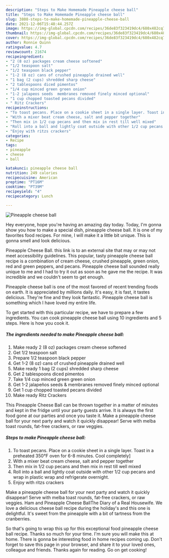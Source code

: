 ```yaml
---
description: "Steps to Make Homemade Pineapple cheese ball"
title: "Steps to Make Homemade Pineapple cheese ball"
slug: 3808-steps-to-make-homemade-pineapple-cheese-ball
date: 2021-12-06T15:48:44.257Z
image: https://img-global.cpcdn.com/recipes/36de83f323419dc4/680x482cq70/pineapple-cheese-ball-recipe-main-photo.jpg
thumbnail: https://img-global.cpcdn.com/recipes/36de83f323419dc4/680x482cq70/pineapple-cheese-ball-recipe-main-photo.jpg
cover: https://img-global.cpcdn.com/recipes/36de83f323419dc4/680x482cq70/pineapple-cheese-ball-recipe-main-photo.jpg
author: Ronnie Quinn
ratingvalue: 4.7
reviewcount: 21674
recipeingredient:
- "2 (8 oz) packages cream cheese softened"
- "1/2 teaspoon salt"
- "1/2 teaspoon black pepper"
- "1-2 (8 oz) cans of crushed pineapple drained well"
- "1 bag (2 cups) shredded sharp cheese"
- "2 tablespoons diced pimentos"
- "1/4 cup minced green green onion"
- "1-2 jalapeos seeds  membranes removed finely minced optional"
- "1 cup chopped toasted pecans divided"
- " Ritz Crackers"
recipeinstructions:
- "To toast pecans. Place on a cookie sheet in a single layer. Toast in a preheated 350°F oven for 6-8 minutes. Cool completely]"
- "With a mixer beat cream cheese, salt and pepper together"
- "Then mix in 1/2 cup pecans and then mix in rest till well mixed"
- "Roll into a ball and lightly coat outside with other 1/2 cup pecans and wrap in plastic wrap and refrigerate overnight."
- "Enjoy with ritzs crackers"
categories:
- Recipe
tags:
- pineapple
- cheese
- ball

katakunci: pineapple cheese ball 
nutrition: 249 calories
recipecuisine: American
preptime: "PT16M"
cooktime: "PT39M"
recipeyield: "4"
recipecategory: Lunch

---
```



![Pineapple cheese ball](https://img-global.cpcdn.com/recipes/36de83f323419dc4/680x482cq70/pineapple-cheese-ball-recipe-main-photo.jpg)

Hey everyone, hope you're having an amazing day today. Today, I'm gonna show you how to make a special dish, pineapple cheese ball. It is one of my favorites food recipes. For mine, I will make it a little bit unique. This is gonna smell and look delicious.

Pineapple Cheese Ball. this link is to an external site that may or may not meet accessibility guidelines. This popular, tasty pineapple cheese ball recipe is a combination of cream cheese, crushed pineapple, green onion, red and green peppers, and pecans. Pineapple cheese ball sounded really unique to me and I had to try it out as soon as he gave me the recipe. It was incredible and we couldn&#39;t seem to get enough.

Pineapple cheese ball is one of the most favored of recent trending foods on earth. It is appreciated by millions daily. It's easy, it is fast, it tastes delicious. They're fine and they look fantastic. Pineapple cheese ball is something which I have loved my entire life.


To get started with this particular recipe, we have to prepare a few ingredients. You can cook pineapple cheese ball using 10 ingredients and 5 steps. Here is how you cook it.

<!--inarticleads1-->

##### The ingredients needed to make Pineapple cheese ball:

1. Make ready 2 (8 oz) packages cream cheese softened
1. Get 1/2 teaspoon salt
1. Prepare 1/2 teaspoon black pepper
1. Get 1-2 (8 oz) cans of crushed pineapple drained well
1. Make ready 1 bag (2 cups) shredded sharp cheese
1. Get 2 tablespoons diced pimentos
1. Take 1/4 cup minced green green onion
1. Get 1-2 jalapeños seeds &amp; membranes removed finely minced optional
1. Get 1 cup chopped toasted pecans divided
1. Make ready  Ritz Crackers


This Pineapple Cheese Ball can be thrown together in a matter of minutes and kept in the fridge until your party guests arrive. It is always the first food gone at our parties and once you taste it. Make a pineapple cheese ball for your next party and watch it quickly disappear! Serve with melba toast rounds, fat-free crackers, or raw veggies. 

<!--inarticleads2-->

##### Steps to make Pineapple cheese ball:

1. To toast pecans. Place on a cookie sheet in a single layer. Toast in a preheated 350°F oven for 6-8 minutes. Cool completely]
1. With a mixer beat cream cheese, salt and pepper together
1. Then mix in 1/2 cup pecans and then mix in rest till well mixed
1. Roll into a ball and lightly coat outside with other 1/2 cup pecans and wrap in plastic wrap and refrigerate overnight.
1. Enjoy with ritzs crackers


Make a pineapple cheese ball for your next party and watch it quickly disappear! Serve with melba toast rounds, fat-free crackers, or raw veggies. Ham and Pineapple Cheese BallThe Diary of a Real Housewife. We love a delicious cheese ball recipe during the holiday&#39;s and this one is delightful. It&#39;s sweet from the pineapple with a bit of tartness from the cranberries. 

So that's going to wrap this up for this exceptional food pineapple cheese ball recipe. Thanks so much for your time. I'm sure you will make this at home. There is gonna be interesting food in home recipes coming up. Don't forget to save this page in your browser, and share it to your loved ones, colleague and friends. Thanks again for reading. Go on get cooking!
